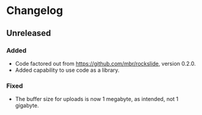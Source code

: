 # Changelog

## Unreleased

### Added

* Code factored out from <https://github.com/mbr/rockslide>, version 0.2.0.
* Added capability to use code as a library.

### Fixed

* The buffer size for uploads is now 1 megabyte, as intended, not 1 gigabyte.